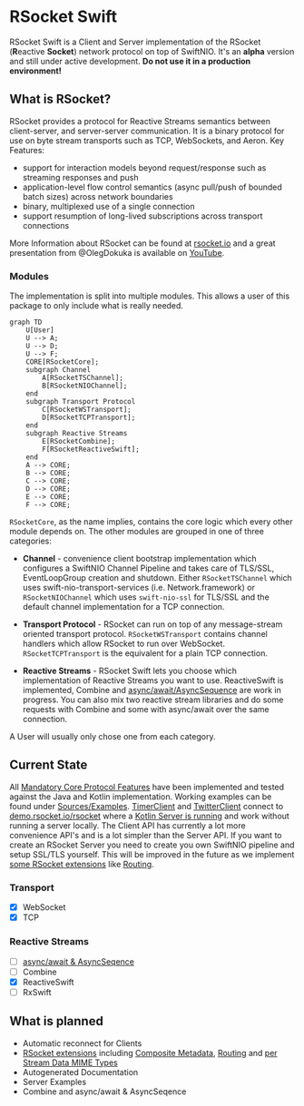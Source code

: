 # RSocket Swift
RSocket Swift is a Client and Server implementation of the RSocket  (**R**eactive **Socket**) network protocol on top of SwiftNIO. It's an **alpha** version and still under active development.
**Do not use it in a production environment!**

## What is RSocket?
RSocket provides a protocol for Reactive Streams semantics between client-server, and server-server communication. It is a binary protocol for use on byte stream transports such as TCP, WebSockets, and Aeron.
Key Features:
* support for interaction models beyond request/response such as streaming responses and push
* application-level flow control semantics (async pull/push of bounded batch sizes) across network boundaries
* binary, multiplexed use of a single connection
* support resumption of long-lived subscriptions across transport connections

More Information about RSocket can be found at [rsocket.io](https://rsocket.io/) and a great presentation from @OlegDokuka is available on [YouTube](https://www.youtube.com/watch?v=KapSjhUYSz4). 

### Modules
The implementation is split into multiple modules. This allows a user of this package to only include what is really needed.


```mermaid
graph TD
    U[User]
    U --> A;
    U --> D;
    U --> F;
    CORE[RSocketCore];
    subgraph Channel
        A[RSocketTSChannel];
        B[RSocketNIOChannel];
    end
    subgraph Transport Protocol
        C[RSocketWSTransport];
        D[RSocketTCPTransport];
    end
    subgraph Reactive Streams
        E[RSocketCombine];
        F[RSocketReactiveSwift];
    end
    A --> CORE;
    B --> CORE;
    C --> CORE;
    D --> CORE;
    E --> CORE;
    F --> CORE;
```

`RSocketCore`, as the name implies, contains the core logic which every other module depends on.
The other modules are grouped in one of three categories:

* **Channel** - convenience client bootstrap implementation which configures a SwiftNIO Channel Pipeline and takes care of TLS/SSL, EventLoopGroup creation and shutdown. Either `RSocketTSChannel` which uses swift-nio-transport-services (i.e. Network.framework) or `RSocketNIOChannel` which uses `swift-nio-ssl` for TLS/SSL and the default channel implementation for a TCP connection.

* **Transport Protocol** - RSocket can run on top of any message-stream oriented transport protocol. `RSocketWSTransport` contains channel handlers which allow RSocket to run over WebSocket. `RSocketTCPTransport` is the equivalent for a plain TCP connection.

* **Reactive Streams** - RSocket Swift lets you choose which implementation of Reactive Streams you want to use. ReactiveSwift is implemented, Combine and [async/await/AsyncSequence](https://github.com/rsocket/rsocket-swift/pull/44) are work in progress. You can also mix two reactive stream libraries and do some requests with Combine and some with async/await over the same connection.

A User will usually only chose one from each category. 

## Current State
All [Mandatory Core Protocol Features](https://rsocket.io/docs/implementations) have been implemented and tested against the Java and Kotlin implementation.
Working examples can be found under [Sources/Examples](https://github.com/rsocket/rsocket-swift/tree/main/Sources/Examples). [TimerClient](https://github.com/rsocket/rsocket-swift/blob/main/Sources/Examples/TimerClient/main.swift) and [TwitterClient](https://github.com/rsocket/rsocket-swift/blob/main/Sources/Examples/TwitterClient/main.swift) connect to [demo.rsocket.io/rsocket](http://demo.rsocket.io/) where a [Kotlin Server is running](https://github.com/rsocket/rsocket-demo/tree/master/src/main/kotlin/io/rsocket/demo/) and work without running a server locally.
The Client API has currently a lot more convenience API's and is a lot simpler than the Server API. If you want to create an RSocket Server you need to create you own SwiftNIO pipeline and setup SSL/TLS yourself. This will be improved in the future as we implement [some RSocket extensions](https://github.com/rsocket/rsocket/tree/master/Extensions) like [Routing](https://github.com/rsocket/rsocket/blob/master/Extensions/Routing.md).

### Transport
- [x] WebSocket
- [x] TCP

### Reactive Streams
- [ ] [async/await & AsyncSeqence](https://github.com/rsocket/rsocket-swift/pull/44)
- [ ] Combine
- [x] ReactiveSwift
- [ ] RxSwift

## What is planned
* Automatic reconnect for Clients
* [RSocket extensions](https://github.com/rsocket/rsocket/tree/master/Extensions) including [Composite Metadata](https://github.com/rsocket/rsocket/blob/master/Extensions/CompositeMetadata.md), [Routing](https://github.com/rsocket/rsocket/blob/master/Extensions/Routing.md) and [per Stream Data MIME Types](https://github.com/rsocket/rsocket/blob/master/Extensions/PerStreamDataMimeTypesDefinition.md)
* Autogenerated Documentation
* Server Examples
* Combine and async/await & AsyncSeqence

